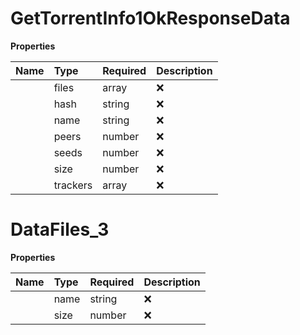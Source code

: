 # GetTorrentInfo1OkResponseData



**Properties**

| Name | Type | Required | Description |
| :-------- | :----------| :----------| :----------|
    | files | array | ❌ |  |
    | hash | string | ❌ |  |
    | name | string | ❌ |  |
    | peers | number | ❌ |  |
    | seeds | number | ❌ |  |
    | size | number | ❌ |  |
    | trackers | array | ❌ |  |

# DataFiles_3



**Properties**

| Name | Type | Required | Description |
| :-------- | :----------| :----------| :----------|
    | name | string | ❌ |  |
    | size | number | ❌ |  |



